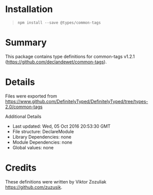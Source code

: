 # Installation
> `npm install --save @types/common-tags`

# Summary
This package contains type definitions for common-tags v1.2.1 (https://github.com/declandewet/common-tags).

# Details
Files were exported from https://www.github.com/DefinitelyTyped/DefinitelyTyped/tree/types-2.0/common-tags

Additional Details
 * Last updated: Wed, 05 Oct 2016 20:53:30 GMT
 * File structure: DeclareModule
 * Library Dependencies: none
 * Module Dependencies: none
 * Global values: none

# Credits
These definitions were written by Viktor Zozuliak <https://github.com/zuzusik>.
